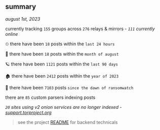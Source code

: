 
## summary
_august 1st, 2023_

currently tracking `155` groups across `276` relays & mirrors - _`111` currently online_

⏲ there have been `18` posts within the `last 24 hours`

🦈 there have been `18` posts within the `month of august`

🪐 there have been `1121` posts within the `last 90 days`

🏚 there have been `2412` posts within the `year of 2023`

🦕 there have been `7103` posts `since the dawn of ransomwatch`

there are `85` custom parsers indexing posts

_`20` sites using v2 onion services are no longer indexed - [support.torproject.org](https://support.torproject.org/onionservices/v2-deprecation/)_

> see the project [README](https://github.com/joshhighet/ransomwatch#ransomwatch--) for backend technicals
